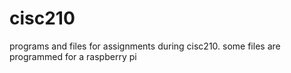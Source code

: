 # cisc210

programs and files for assignments during cisc210.
some files are programmed for a raspberry pi
